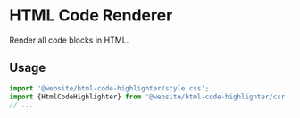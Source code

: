 # HTML Code Renderer

Render all code blocks in HTML.

## Usage

```typescript
import '@website/html-code-highlighter/style.css';
import {HtmlCodeHighlighter} from '@website/html-code-highlighter/csr';
// ...
```
